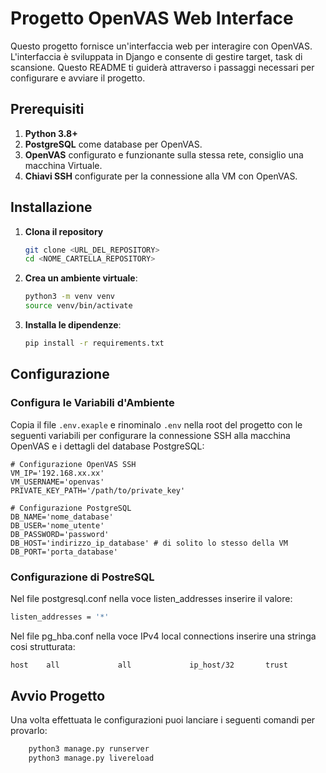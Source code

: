 # Progetto OpenVAS Web Interface

Questo progetto fornisce un'interfaccia web per interagire con OpenVAS. L'interfaccia è sviluppata in Django e consente di gestire target, task di scansione. Questo README ti guiderà attraverso i passaggi necessari per configurare e avviare il progetto.

## Prerequisiti

1. **Python 3.8+**
2. **PostgreSQL** come database per OpenVAS.
3. **OpenVAS** configurato e funzionante sulla stessa rete, consiglio una macchina Virtuale.
4. **Chiavi SSH** configurate per la connessione alla VM con OpenVAS.

## Installazione

1. **Clona il repository**

    ```bash
    git clone <URL_DEL_REPOSITORY>
    cd <NOME_CARTELLA_REPOSITORY>
    ```

2. **Crea un ambiente virtuale**:

    ```bash
    python3 -m venv venv
    source venv/bin/activate
    ```

3. **Installa le dipendenze**:


    ```bash
    pip install -r requirements.txt
    ```

## Configurazione

### Configura le Variabili d'Ambiente

Copia il file `.env.exaple` e rinominalo `.env` nella root del progetto con le seguenti variabili per configurare la connessione SSH alla macchina OpenVAS e i dettagli del database PostgreSQL:

```dotenv
# Configurazione OpenVAS SSH
VM_IP='192.168.xx.xx'
VM_USERNAME='openvas'
PRIVATE_KEY_PATH='/path/to/private_key'

# Configurazione PostgreSQL
DB_NAME='nome_database'
DB_USER='nome_utente'
DB_PASSWORD='password'
DB_HOST='indirizzo_ip_database' # di solito lo stesso della VM
DB_PORT='porta_database'
```

### Configurazione di PostreSQL

Nel file postgresql.conf nella voce listen_addresses inserire il valore:
```bash
listen_addresses = '*'
```

Nel file pg_hba.conf nella voce IPv4 local connections inserire una stringa cosi strutturata:

```bash
host    all             all             ip_host/32       trust
```
## Avvio Progetto

Una volta effettuata le configurazioni puoi lanciare i seguenti comandi per provarlo:

```bash
    python3 manage.py runserver
    python3 manage.py livereload
```
